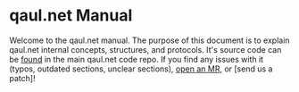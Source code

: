 # qaul.net Manual

Welcome to the qaul.net manual.  The purpose of this document is
to explain qaul.net internal concepts, structures, and protocols.
It's source code can be [found][repo] in the main qaul.net code repo.
If you find any issues with it (typos, outdated sections, unclear
sections), [open an MR], or [send us a patch]!

[repo]: https://git.open-communication.net/qaul/qaul.net/tree/master/docs/manual
[open an MR]: social/contributions.html#submitting-a-pr
